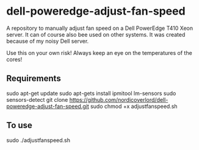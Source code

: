 # dell-poweredge-adjust-fan-speed
A repository to manually adjust fan speed on a Dell PowerEdge T410 Xeon server. It can of course also bee used on other systems.
It was created because of my noisy Dell server.

Use this on your own risk! Always keep an eye on the temperatures of the cores!

## Requirements
sudo apt-get update
sudo apt-gets install ipmitool lm-sensors
sudo sensors-detect
git clone https://github.com/nordicoverlord/dell-poweredge-adjust-fan-speed.git
sudo chmod +x adjustfanspeed.sh

## To use
sudo ./adjustfanspeed.sh

